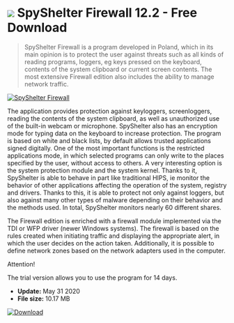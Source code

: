 # ![](https://cdn.softexe.net/static/icon/d/spyshelter-firewall-8215.png) SpyShelter Firewall 12.2 - Free Download

> SpyShelter Firewall is a program developed in Poland, which in its main opinion is to protect the user against threats such as all kinds of reading programs, loggers, eg keys pressed on the keyboard, contents of the system clipboard or current screen contents. The most extensive Firewall edition also includes the ability to manage network traffic.

[![SpyShelter Firewall](https://gallery.dpcdn.pl/imgc/Tools/32926/g_-_420x350_1.5_-_x20160217163418_0.png)](https://softexe.net/win/security-privacy/other/spyshelter-firewall:hbpe.html)

The application provides protection against keyloggers, screenloggers, reading the contents of the system clipboard, as well as unauthorized use of the built-in webcam or microphone. SpyShelter also has an encryption mode for typing data on the keyboard to increase protection. The program is based on white and black lists, by default allows trusted applications signed digitally. One of the most important functions is the restricted applications mode, in which selected programs can only write to the places specified by the user, without access to others. A very interesting option is the system protection module and the system kernel. Thanks to it, SpyShelter is able to behave in part like traditional HIPS, ie monitor the behavior of other applications affecting the operation of the system, registry and drivers. Thanks to this, it is able to protect not only against loggers, but also against many other types of malware depending on their behavior and the methods used. In total, SpyShelter monitors nearly 60 different shares.
 
 The Firewall edition is enriched with a firewall module implemented via the TDI or WFP driver (newer Windows systems). The firewall is based on the rules created when initiating traffic and displaying the appropriate alert, in which the user decides on the action taken. Additionally, it is possible to define network zones based on the network adapters used in the computer.
 
 Attention!
 
 The trial version allows you to use the program for 14 days.


- **Update:** May 31 2020
- **File size:** 10.17 MB

[![Download](https://cdn.softexe.net/static/img/download.png)](https://softexe.net/win/security-privacy/other/spyshelter-firewall:hbpe.html)

